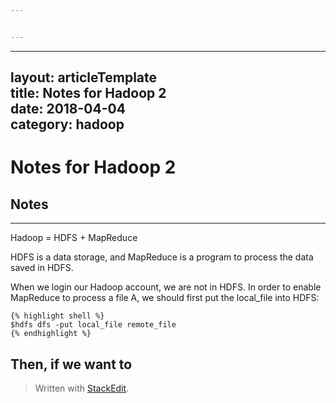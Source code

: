 ```yaml
---


---
```


<hr>
<h2 id="layout-articletemplatetitle-notes-for-hadoop-2date-2018-04-04category-hadoop">layout: articleTemplate<br>
title: Notes for Hadoop 2<br>
date: 2018-04-04<br>
category: hadoop</h2>
<h1 id="notes-for-hadoop-2">Notes for Hadoop 2</h1>
<h2 id="notes">Notes</h2>
<hr>
<p>Hadoop = HDFS  + MapReduce</p>
<p>HDFS is a data storage, and MapReduce is a program to process the data saved in HDFS.</p>
<p>When we login our Hadoop account, we are not in HDFS. In order to enable MapReduce to process a file A, we should first put the local_file into HDFS:</p>
<pre><code>{% highlight shell %}
$hdfs dfs -put local_file remote_file
{% endhighlight %}
</code></pre>
<h2 id="then-if-we-want-to">Then, if we want to</h2>
<blockquote>
<p>Written with <a href="https://stackedit.io/">StackEdit</a>.</p>
</blockquote>

